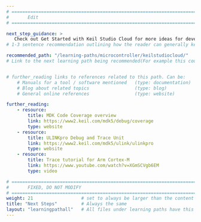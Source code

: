 ```yaml
---
# ================================================================================
#       Edit
# ================================================================================

next_step_guidance: >
   Check out Get Started with Keil Studio Cloud for more ideas for developing on Cortex-M microcontrollers.
# 1-3 sentence recommendation outlining how the reader can generally keep learning about these topics, and a specific explanation of why the next step is being recommended.

recommended_path: "/learning-paths/microcontroller/keilstudiocloud/"
# Link to the next learning path being recommended(For example this could be /learning-paths/server-and-cloud/mongodb).


# further_reading links to references related to this path. Can be:
    # Manuals for a tool / software mentioned   (type: documentation)
    # Blog about related topics                 (type: blog)
    # General online references                 (type: website) 

further_reading:
    - resource:
        title: MDK Code Coverage overview
        link: https://www2.keil.com/mdk5/debug/coverage
        type: website
    - resource:
        title: ULINKpro Debug and Trace Unit
        link: https://www2.keil.com/mdk5/ulink/ulinkpro
        type: website
    - resource:
        title: Trace tutorial for Arm Cortex-M
        link: https://www.youtube.com/watch?v=XGmSCVgb6EM
        type: video

# ================================================================================
#       FIXED, DO NOT MODIFY
# ================================================================================
weight: 21                  # set to always be larger than the content in this path, and one more than 'review'
title: "Next Steps"         # Always the same
layout: "learningpathall"   # All files under learning paths have this same wrapper
---
```

